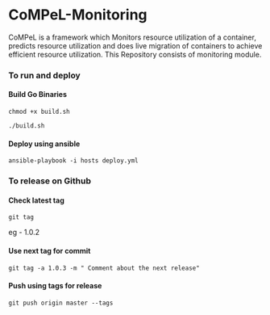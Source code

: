 # CoMPeL-Monitoring
CoMPeL is a framework which  Monitors resource utilization of a container, predicts resource utilization and does live migration of containers to achieve efficient resource utilization. This Repository consists of monitoring module.


### To run and deploy

#### Build Go Binaries

```chmod +x build.sh```

```./build.sh```

#### Deploy using ansible

```ansible-playbook -i hosts deploy.yml ```



### To release on Github

#### Check latest tag
```git tag```

eg - 1.0.2

#### Use next tag for commit 
```git tag -a 1.0.3 -m " Comment about the next release"```

#### Push using tags for release
 
```git push origin master --tags ```
